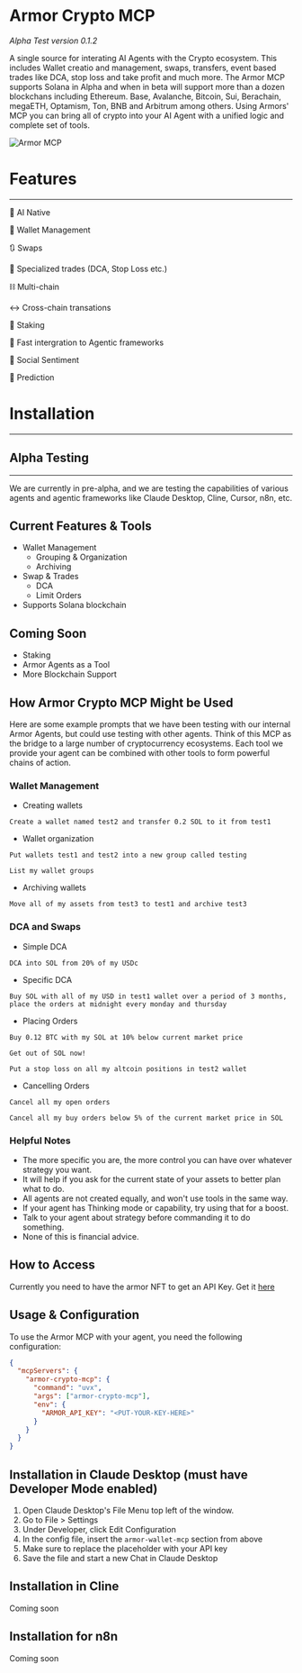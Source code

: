 # Armor Crypto MCP
*Alpha Test version 0.1.2*

A single source for interating AI Agents with the Crypto ecosystem. This includes Wallet creatio and management, swaps, transfers, event based trades like DCA, stop loss and take profit and much more. The Armor MCP supports Solana in Alpha and when in beta will support more than a dozen blockchans including Ethereum. Base, Avalanche, Bitcoin, Sui, Berachain, megaETH, Optamism, Ton, BNB and Arbitrum among others. Using Armors' MCP you can bring all of crypto into your AI Agent with a unified logic and complete set of tools.
       
![Armor MCP](https://armor-assets-repository.s3.nl-ams.scw.cloud/armor_mcp.png)

# Features
***
🧠 AI Native

📙 Wallet Management

🔃 Swaps

🌈 Specialized trades (DCA, Stop Loss etc.)

⛓️ Multi-chain

↔️ Cross-chain transations

🥩 Staking

🤖 Fast intergration to Agentic frameworks

👫 Social Sentiment

🔮 Prediction

# Installation
***



## Alpha Testing
***
We are currently in pre-alpha, and we are testing the capabilities of various agents and agentic frameworks like Claude Desktop, Cline, Cursor, n8n, etc. 

## Current Features & Tools
- Wallet Management
    - Grouping & Organization
    - Archiving
- Swap & Trades
    - DCA
    - Limit Orders
- Supports Solana blockchain

## Coming Soon
- Staking
- Armor Agents as a Tool
- More Blockchain Support

## How Armor Crypto MCP Might be Used
Here are some example prompts that we have been testing with our internal Armor Agents, but could use testing with other agents. Think of this MCP as the bridge to a large number of cryptocurrency ecosystems. Each tool we provide your agent can be combined with other tools to form powerful chains of action.

### Wallet Management
- Creating wallets
```
Create a wallet named test2 and transfer 0.2 SOL to it from test1
```
- Wallet organization
```
Put wallets test1 and test2 into a new group called testing
```
```
List my wallet groups
```
- Archiving wallets
```
Move all of my assets from test3 to test1 and archive test3
```

### DCA and Swaps
- Simple DCA
```
DCA into SOL from 20% of my USDc
```
- Specific DCA
```
Buy SOL with all of my USD in test1 wallet over a period of 3 months, place the orders at midnight every monday and thursday
```
- Placing Orders
```
Buy 0.12 BTC with my SOL at 10% below current market price
```
```
Get out of SOL now!
```
```
Put a stop loss on all my altcoin positions in test2 wallet
```
- Cancelling Orders
```
Cancel all my open orders
```
```
Cancel all my buy orders below 5% of the current market price in SOL
```

### Helpful Notes
- The more specific you are, the more control you can have over whatever strategy you want.
- It will help if you ask for the current state of your assets to better plan what to do.
- All agents are not created equally, and won't use tools in the same way.
- If your agent has Thinking mode or capability, try using that for a boost.
- Talk to your agent about strategy before commanding it to do something.
- None of this is financial advice.

## How to Access
Currently you need to have the armor NFT to get an API Key.
Get it [here](https://codex.armorwallet.ai/)

## Usage & Configuration
To use the Armor MCP with your agent, you need the following configuration:
```json
{
  "mcpServers": {
    "armor-crypto-mcp": {
      "command": "uvx",
      "args": ["armor-crypto-mcp"],
      "env": {
        "ARMOR_API_KEY": "<PUT-YOUR-KEY-HERE>"
      }
    }
  }
}
```

## Installation in Claude Desktop (must have Developer Mode enabled)
1. Open Claude Desktop's File Menu top left of the window.
2. Go to File > Settings
3. Under Developer, click Edit Configuration
4. In the config file, insert the `armor-wallet-mcp` section from above
5. Make sure to replace the placeholder with your API key
6. Save the file and start a new Chat in Claude Desktop

## Installation in Cline
Coming soon

## Installation for n8n
Coming soon
